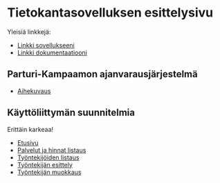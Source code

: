 # Tietokantasovelluksen esittelysivu

Yleisiä linkkejä:

* [Linkki sovellukseeni](http://joqpaavo.users.cs.helsinki.fi/tsoha/)
* [Linkki dokumentaatiooni](https://github.com/Zonsu/Tsoha-Bootstrap/blob/master/doc/dokumentaatio.pdf)

## Parturi-Kampaamon ajanvarausjärjestelmä

* [Aihekuvaus](http://advancedkittenry.github.io/suunnittelu_ja_tyoymparisto/aiheet/Parturi-Kampaamo.html)

## Käyttöliittymän suunnitelmia

Erittäin karkeaa!

* [Etusivu](http://joqpaavo.users.cs.helsinki.fi/tsoha/etusivu)
* [Palvelut ja hinnat listaus](http://joqpaavo.users.cs.helsinki.fi/tsoha/palvelu)
* [Työntekijöiden listaus](http://joqpaavo.users.cs.helsinki.fi/tsoha/tyontekija)
* [Työntekijän esittely](http://joqpaavo.users.cs.helsinki.fi/tsoha/tyontekija/1)
* [Työntekijän muokkaus](http://joqpaavo.users.cs.helsinki.fi/tsoha/tyontekija/1/edit)

